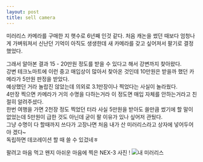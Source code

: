 ```yaml
---
layout: post
title: sell camera
---
```

미러리스 카메라를 구매한 지 햇수로 6년째 인것 같다. 처음 캐논을 썼던 때보다 엄청나게 가벼워져서  신난던 기억이 아직도 생생한데 새 카메라를 갖고 싶어져서 팔기로 결정했었다.

그래서 알아본 결과 15 - 20만원 정도를 받을 수 있다고 해서 강변까지 찾아왔다.  
강변 테크노마트에 이런 중고 매입상이 많아서 찾아온 것인데 10만원은 받을까 했던 카메라가 5만원 판정을 받았다.  
예상했던 거라 놀랍진 않았는데 의외로 3.1만장이나 찍었다는 사실이 놀라웠다.   
4만장 찍으면 카메라가 거의 수명을 다하는거라 이 정도면 매입 자체를 안하는거라고 친절히 알려주셨다.  
한번 여행을 가면 2천장 정도 찍었던 터라 사실 5만원을 받아도 쓸만큼 썼기에 할 말이 없었는데 5만원이 급한 것도 아닌데 굳이 팔 이유가 있나 싶어저 관뒀다.  
그냥 수명이 다 할때까지 쓰다가 고장나면 처음 내가 산 미러리스라고 상자에 넣어두어야 겠다~  
독립하면 데코레이션 할 때 쓸 수 있겄네ㅎ

팔려고 마음 먹고 왠지 아쉬운 마음에 찍은 NEX-3 사진 ! 
![내 미러리스](https://lh3.googleusercontent.com/-CCy2Cn3dSZo/Vf1EWFeAU-I/AAAAAAAAADM/0NJfxgRrNUI/s912-Ic42/upload_-1.jpg)
